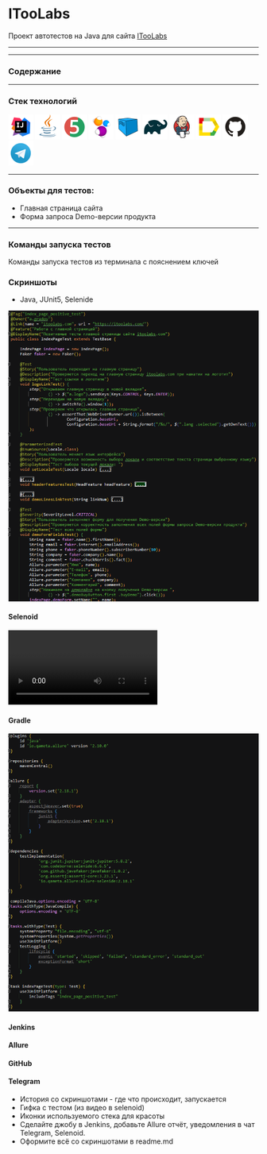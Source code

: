 
# ITooLabs
Проект автотестов на Java для сайта [ITooLabs](https://itoolabs.com)
___
___

### Содержание

___

### Cтек технологий


<a href="https://www.jetbrains.com/idea/"><img alt="Intelij IDEA" height="50" src="external/Intelij_IDEA.svg" width="50"/></a>
<a href="https://www.jetbrains.com/idea/"><img alt="Java" height="50" src="external/Java.svg" width="50"/></a>
<a href="https://www.jetbrains.com/idea/"><img alt="JUnit5" height="50" src="external/JUnit5.svg" width="50"/></a>
<a href="https://www.jetbrains.com/idea/"><img alt="Selenide" height="50" src="external/Selenide.svg" width="50"/></a>
<a href="https://www.jetbrains.com/idea/"><img alt="Selenoid" height="50" src="external/Selenoid.svg" width="50"/></a>
<a href="https://www.jetbrains.com/idea/"><img alt="Gradle" height="50" src="external/Gradle.svg" width="50"/></a>
<a href="https://www.jetbrains.com/idea/"><img alt="Jenkins" height="50" src="external/Jenkins.svg" width="50"/></a>
<a href="https://www.jetbrains.com/idea/"><img alt="Allure" height="50" src="external/Allure.svg" width="50"/></a>
<a href="https://www.jetbrains.com/idea/"><img alt="GitHub" height="50" src="external/GitHub.svg" width="50"/></a>
<a href="https://www.jetbrains.com/idea/"><img alt="Telegram" height="50" src="external/Telegram.svg" width="50"/></a>


___

### Объекты для тестов:

- Главная страница сайта
- Форма запроса Demo-версии продукта
___


### Команды запуска тестов

Команды запуска тестов из терминала с пояснением ключей

### Скриншоты

- Java, JUnit5, Selenide

![img.png](external/examples/test_suit_1.png)

#### Selenoid
![testvideo.mp4](external/video/testvideo.mp4)
#### Gradle
![img.png](external/examples/gradle.png)

#### Jenkins

#### Allure

#### GitHub
#### Telegram



- История со скриншотами - где что происходит, запускается
- Гифка с тестом (из видео в selenoid)
- Иконки используемого стека для красоты
- Сделайте джобу в Jenkins, добавьте Allure отчёт, уведомления в чат Telegram, Selenoid.
- Оформите всё со скриншотами в readme.md
